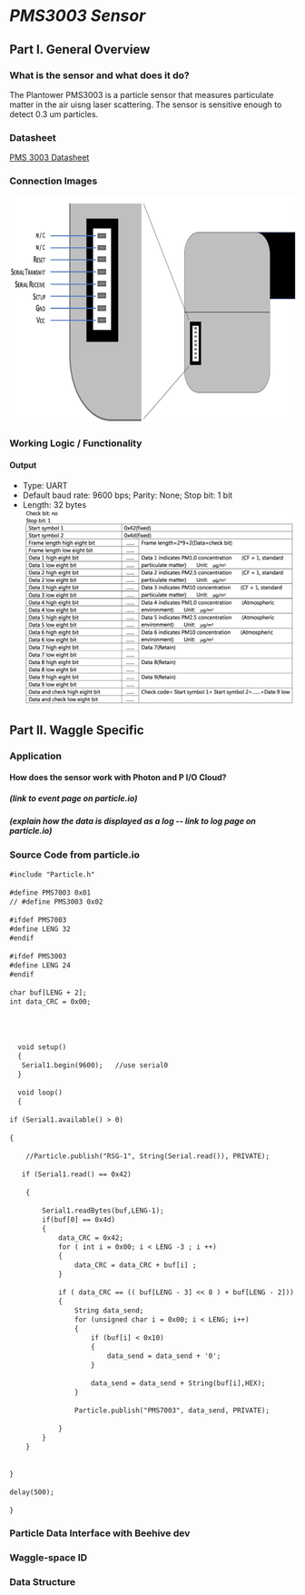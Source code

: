 # *PMS3003 Sensor*
## Part I. General Overview
### What is the sensor and what does it do?

The Plantower PMS3003 is a particle sensor that measures particulate matter in the air uisng laser scattering. The sensor is sensitive enough to detect 0.3 um particles.

### Datasheet
[PMS 3003 Datasheet](https://github.com/JordanFleming/sensor_documentation/blob/master/datasheets/PMS3003_Datasheet.pdf)
### Connection Images
<img src="https://github.com/JordanFleming/sensor_documentation/blob/master/pms3003/images/PMS3003_pin_out.jpg?raw=true" width="750" height="400">

### Working Logic / Functionality
#### Output
* Type: UART
* Default baud rate: 9600 bps; Parity: None; Stop bit: 1 bit
* Length: 32 bytes
  <img src="https://github.com/JordanFleming/sensor_documentation/blob/master/pms3003/images/bit_parsing.jpg?raw=true">

## Part II. Waggle Specific
### Application
#### How does the sensor work with Photon and P I/O Cloud?
##### (link to event page on particle.io)
##### (explain how the data is displayed as a log -- link to log page on particle.io)
### Source Code from particle.io
    #include "Particle.h"

    #define PMS7003 0x01
    // #define PMS3003 0x02

    #ifdef PMS7003
    #define LENG 32
    #endif 

    #ifdef PMS3003
    #define LENG 24
    #endif 

    char buf[LENG + 2];
    int data_CRC = 0x00;




      void setup()
      {
       Serial1.begin(9600);   //use serial0
      }

      void loop()
      {
    
    if (Serial1.available() > 0)
    
    {
        
        //Particle.publish("RSG-1", String(Serial.read()), PRIVATE);
        
       if (Serial1.read() == 0x42)
            
        {
            
            Serial1.readBytes(buf,LENG-1);
            if(buf[0] == 0x4d)
            {
                data_CRC = 0x42;
                for ( int i = 0x00; i < LENG -3 ; i ++)
                {
                    data_CRC = data_CRC + buf[i] ; 
                }
                
                if ( data_CRC == (( buf[LENG - 3] << 8 ) + buf[LENG - 2]))
                {
                    String data_send;
                    for (unsigned char i = 0x00; i < LENG; i++)
                    {
                        if (buf[i] < 0x10)
                        {
                            data_send = data_send + '0';    
                        }
                        
                        data_send = data_send + String(buf[i],HEX);
                    }
                    
                    Particle.publish("PMS7003", data_send, PRIVATE);
                    
                }
            }
        }
        
        
    }
    
    delay(500);
    
    }
    
    
### Particle Data Interface with Beehive dev
### Waggle-space ID
### Data Structure

